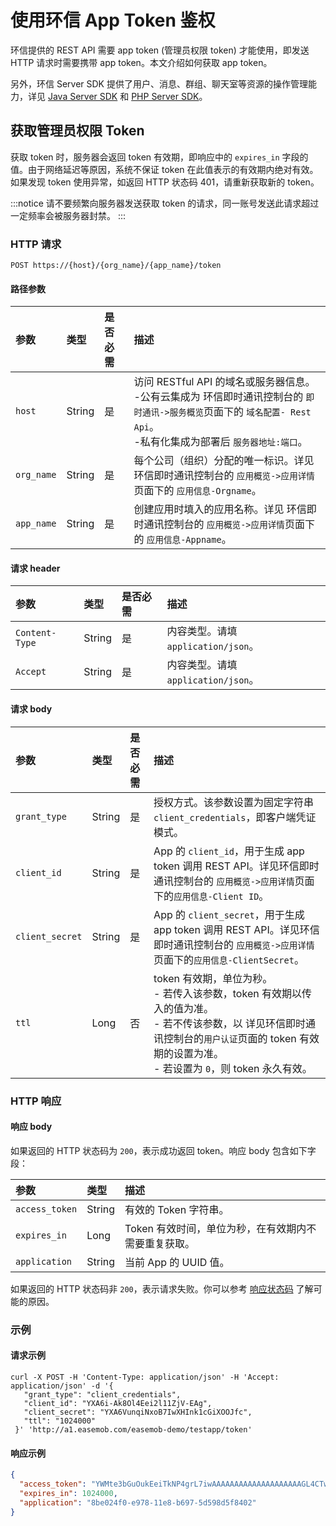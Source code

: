 # 使用环信 App Token 鉴权

<Toc />

环信提供的 REST API 需要 app token (管理员权限 token) 才能使用，即发送 HTTP 请求时需要携带 app token。本文介绍如何获取 app token。

另外，环信 Server SDK 提供了用户、消息、群组、聊天室等资源的操作管理能力，详见 [Java Server SDK](/document/v2/server-side/java_server_sdk.html) 和 [PHP Server SDK](/document/v2/server-side/php_server_sdk.html)。

## 获取管理员权限 Token

获取 token 时，服务器会返回 token 有效期，即响应中的 `expires_in` 字段的值。由于网络延迟等原因，系统不保证 token 在此值表示的有效期内绝对有效。如果发现 token 使用异常，如返回 HTTP 状态码 401，请重新获取新的 token。

:::notice
请不要频繁向服务器发送获取 token 的请求，同一账号发送此请求超过一定频率会被服务器封禁。
:::

### HTTP 请求

```http
POST https://{host}/{org_name}/{app_name}/token
```

#### 路径参数

| 参数       | 类型   | 是否必需 | 描述                                                                                                                                            |
| :--------- | :----- | :------- | :---------------------------------------------------------------------------------------------------------------------------------------------- |
| `host`     | String | 是       | 访问 RESTful API 的域名或服务器信息。<br/>-公有云集成为 环信即时通讯控制台的 `即时通讯->服务概览`页面下的 `域名配置- Rest Api`。 <br/> -私有化集成为部署后 `服务器地址:端口`。  |
| `org_name` | String | 是       | 每个公司（组织）分配的唯一标识。详见 环信即时通讯控制台的 `应用概览->应用详情`页面下的 `应用信息-Orgname`。  |
| `app_name` | String | 是       | 创建应用时填入的应用名称。详见 环信即时通讯控制台的 `应用概览->应用详情`页面下的 `应用信息-Appname`。  |

#### 请求 header

| 参数           | 类型   | 是否必需 | 描述                                |
| :------------- | :----- | :------- | :---------------------------------- |
| `Content-Type` | String | 是       | 内容类型。请填 `application/json`。 |
| `Accept`       | String | 是       | 内容类型。请填 `application/json`。 |

#### 请求 body

| 参数            | 类型   | 是否必需 | 描述                                                                                                                                                                                                             |
| :-------------- | :----- | :------- | :--------------------------------------------------------------------------------------------------------------------------------------------------------------------------------------------------------------- |
| `grant_type`    | String | 是       | 授权方式。该参数设置为固定字符串 `client_credentials`，即客户端凭证模式。                                                                                                                                        |
| `client_id`     | String | 是       | App 的 `client_id`，用于生成 app token 调用 REST API。详见环信即时通讯控制台的 `应用概览->应用详情`页面下的`应用信息-Client ID`。                                                                     |
| `client_secret` | String | 是       | App 的 `client_secret`，用于生成 app token 调用 REST API。详见环信即时通讯控制台的 `应用概览->应用详情`页面下的`应用信息-ClientSecret`。                                                                 |
| `ttl`           | Long   | 否       | token 有效期，单位为秒。<br/> - 若传入该参数，token 有效期以传入的值为准。<br/> - 若不传该参数，以 详见环信即时通讯控制台的`用户认证`页面的 token 有效期的设置为准。<br/> - 若设置为 `0`，则 token 永久有效。 |

### HTTP 响应

#### 响应 body

如果返回的 HTTP 状态码为 `200`，表示成功返回 token。响应 body 包含如下字段：

| 参数           | 类型   | 描述                                                 |
| :------------- | :----- | :--------------------------------------------------- |
| `access_token` | String | 有效的 Token 字符串。                                |
| `expires_in`   | Long   | Token 有效时间，单位为秒，在有效期内不需要重复获取。 |
| `application`  | String | 当前 App 的 UUID 值。                                |

如果返回的 HTTP 状态码非 `200`，表示请求失败。你可以参考 [响应状态码](/document/v2/server-side/error.html) 了解可能的原因。

### 示例

#### 请求示例

```shell
curl -X POST -H 'Content-Type: application/json' -H 'Accept: application/json' -d '{
   "grant_type": "client_credentials",
   "client_id": "YXA6i-Ak8Ol4Eei2l11ZjV-EAg",
   "client_secret": "YXA6VunqiNxoB7IwXHInk1cGiXOOJfc",
   "ttl": "1024000"
 }' 'http://a1.easemob.com/easemob-demo/testapp/token'
```

#### 响应示例

```json
{
  "access_token": "YWMte3bGuOukEeiTkNP4grL7iwAAAAAAAAAAAAAAAAAAAAGL4CTw6XgR6LaXXVmNX4QCAgMAAAFnKdc-ZgBPGgBFTrLhhyK8woMEI005emtrLJFJV6aoxsZSioSIZkr5kw",
  "expires_in": 1024000,
  "application": "8be024f0-e978-11e8-b697-5d598d5f8402"
}
```
